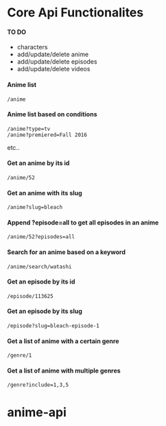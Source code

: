 
# Core Api Functionalites

#### TO DO
- characters
- add/update/delete anime
- add/update/delete episodes
- add/update/delete videos

#### Anime list
```
/anime
```
#### Anime list based on conditions
```
/anime?type=tv
/anime?premiered=Fall 2016
```
etc..

#### Get an anime by its id
```
/anime/52
```

#### Get an anime with its slug
```
/anime?slug=bleach
```

#### Append ?episode=all to get all episodes in an anime
```
/anime/52?episodes=all
```

#### Search for an anime based on a keyword
```
/anime/search/watashi
```

#### Get an episode by its id
```
/episode/113625
```

#### Get an episode by its slug
```
/episode?slug=bleach-episode-1
```

#### Get a list of anime with a certain genre
```
/genre/1
```

#### Get a list of anime with multiple genres
```
/genre?include=1,3,5
```
# anime-api
